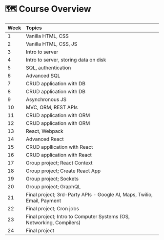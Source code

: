 # 🗺 Course Overview



| Week | Topics |
| :--- | :--- |
| 1 | Vanilla HTML, CSS |
| 2 | Vanilla HTML, CSS, JS |
| 3 | Intro to server |
| 4 | Intro to server, storing data on disk |
| 5 | SQL, authentication |
| 6 | Advanced SQL |
| 7 | CRUD application with DB |
| 8 | CRUD application with DB |
| 9 | Asynchronous JS |
| 10 | MVC, ORM, REST APIs |
| 11 | CRUD application with ORM |
| 12 | CRUD application with ORM |
| 13 | React, Webpack |
| 14 | Advanced React |
| 15 | CRUD appllication with React |
| 16 | CRUD application with React |
| 17 | Group project; React Context |
| 18 | Group project; Create React App |
| 19 | Group project; Sockets |
| 20 | Group project; GraphQL |
| 21 | Final project; 3rd-Party APIs - Google AI, Maps, Twilio, Email, Payment |
| 22 | Final project; Cron jobs |
| 23 | Final project; Intro to Computer Systems \(OS, Networking, Compilers\) |
| 24 | Final project |

